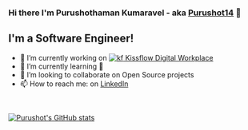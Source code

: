 ### Hi there I'm Purushothaman Kumaravel - aka [Purushot14](https://www.linkedin.com/in/prakashpurushot/) 👋

## I'm a Software Engineer!

  - 🔭 I’m currently working on [![kf](https://kissflow.com/static/dist/images/favicon.png) Kissflow Digital Workplace](https://kissflow.com)
  - 🌱 I’m currently learning 🤔 
  - 👯 I’m looking to collaborate on Open Source projects
  - 📫 How to reach me: on [LinkedIn](https://www.linkedin.com/in/prakashpurushot/)

</br >

[![Purushot's GitHub stats](https://github-readme-stats.vercel.app/api?username=Purushot14&show_icons=true&theme=dark&count_private=true&text_color=00FFE8&title_color=00E530)](https://github-readme-stats.vercel.app/api?username=Purushot14&show_icons=true&theme=dark)

<!--
**Purushot14/Purushot14** is a ✨ _special_ ✨ repository because its `README.md` (this file) appears on your GitHub profile.

Here are some ideas to get you started:

- 🔭 I’m currently working on ...
- 🌱 I’m currently learning ...
- 👯 I’m looking to collaborate on ...
- 🤔 I’m looking for help with ...
- 💬 Ask me about ...
- 📫 How to reach me: ...
- 😄 Pronouns: ...
- ⚡ Fun fact: ...
-->
